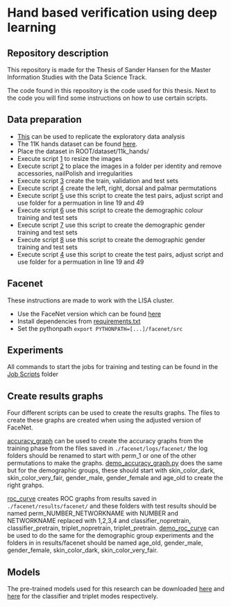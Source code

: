 # Hand based verification using deep learning

## Repository description
This repository is made for the Thesis of Sander Hansen for the Master Information Studies with the Data Science Track. 

The code found in this repository is the code used for this thesis. Next to the code you will find some instructions on how to use certain scripts.

## Data preparation
- [This](data_preparation/eda.py) can be used to replicate the exploratory data analysis
- The 11K hands dataset can be found [here](https://sites.google.com/view/11khands).
- Place the dataset in ROOT/dataset/11k_hands/
- Execute script [1](data_preparation/1_resize_images.py) to resize the images
- Execute script [2](data_preparation/2_sort_images.py) to place the images in a folder per identity and remove accessories, nailPolish and irregularities
- Execute script [3](data_preparation/3_create_sets.py) create the train, validation and test sets
- Execute script [4](data_preparation/4_create_permutations.py) create the left, right, dorsal and palmar permutations
- Execute script [5](data_preparation/5_generate_pairs.py) use this script to create the test pairs, adjust script and use folder for a permuation in line 19 and 49
- Execute script [6](data_preparation/6_generate_color_groups.py) use this script to create the demographic colour training and test sets
- Execute script [7](data_preparation/7_generate_gender_groups.py) use this script to create the demographic gender training and test sets
- Execute script [8](data_preparation/_generate_age_groups.py) use this script to create the demographic gender training and test sets
- Execute script [4](data_preparation/5_generate_pairs.py) use this script to create the test pairs, adjust script and use folder for a permuation in line 19 and 49

## Facenet
These instructions are made to work with the LISA cluster.
- Use the FaceNet version which can be found [here](facenet) 
- Install dependencies from [requirements.txt](facenet/requirements.txt)
- Set the pythonpath ``export PYTHONPATH=[...]/facenet/src``

## Experiments
All commands to start the jobs for training and testing can be found in the [Job Scripts](job_scripts) folder

## Create results graphs
Four different scripts can be used to create the results graphs. The files to create these graphs are created when using the adjusted version of FaceNet.

[accuracy_graph](process_results/accuracy_graph.py) can be used to create the accuracy graphs from the training phase from the files saved in ``./facenet/logs/facenet/`` the log folders should be renamed to start with perm_1 or one of the other permutations to make the graphs. [demo_accuracy_graph.py](process_results/demo_accuracy_graph.py) does the same but for the demographic groups, these should start with skin_color_dark, skin_color_very_fair, gender_male, gender_female and age_old to create the right grahps.

[roc_curve](process_results/roc_curve.py) creates ROC graphs from results saved in ``./facenet/results/facenet/`` and these folders with test results should be named perm_NUMBER_NETWORKNAME with NUMBER and NETWORKNAME replaced with 1,2,3,4 and classifier_nopretrain, classifier_pretrain, triplet_nopretrain, triplet_pretrain. [demo_roc_curve](process_results/demo_roc_curve.py) can be used to do the same for the demographic group experiments and the folders in in results/facenet should be named age_old, gender_male, gender_female, skin_color_dark, skin_color_very_fair. 

## Models
The pre-trained models used for this research can be downloaded [here](https://drive.google.com/file/d/1EXPBSXwTaqrSC0OhUdXNmKSh9qJUQ55-) and [here](https://drive.google.com/file/d/0B5MzpY9kBtDVZ2RpVDYwWmxoSUk) for the classifier and triplet modes respectively.
